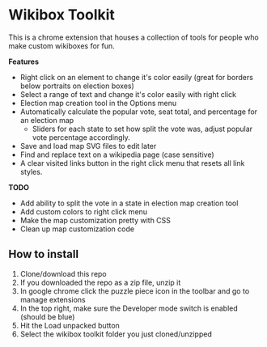 # Wikibox Toolkit

This is a chrome extension that houses a collection of tools for people who make custom wikiboxes for fun. 

**Features**

- Right click on an element to change it's color easily (great for borders below portraits on election boxes)
- Select a range of text and change it's color easily with right click
- Election map creation tool in the Options menu
- Automatically calculate the popular vote, seat total, and percentage for an election map
  - Sliders for each state to set how split the vote was, adjust popular vote percentage accordingly.
- Save and load map SVG files to edit later
- Find and replace text on a wikipedia page (case sensitive)
- A clear visited links button in the right click menu that resets all link styles.

**TODO**

- Add ability to split the vote in a state in election map creation tool
- Add custom colors to right click menu
- Make the map customization pretty with CSS
- Clean up map customization code

## How to install

1. Clone/download this repo
2. If you downloaded the repo as a zip file, unzip it
3. In google chrome click the puzzle piece icon in the toolbar and go to manage extensions
4. In the top right, make sure the Developer mode switch is enabled (should be blue)
5. Hit the Load unpacked button
6. Select the wikibox toolkit folder you just cloned/unzipped